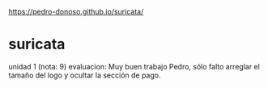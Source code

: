 https://pedro-donoso.github.io/suricata/

# suricata
 unidad 1 (nota: 9)
evaluacion: Muy buen trabajo Pedro, sólo falto arreglar el tamaño del logo y ocultar la sección de pago.
